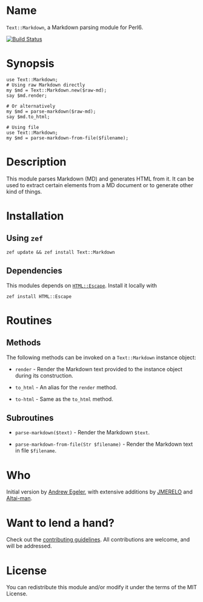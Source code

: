 Name
====

`Text::Markdown`, a Markdown parsing module for Perl6.

[![Build Status](https://travis-ci.org/retupmoca/p6-markdown.svg?branch=master)](https://travis-ci.org/retupmoca/p6-markdown)

Synopsis
========

    use Text::Markdown;
    # Using raw Markdown directly
    my $md = Text::Markdown.new($raw-md);
    say $md.render;

    # Or alternatively
    my $md = parse-markdown($raw-md);
    say $md.to_html;

    # Using file
    use Text::Markdown;
    my $md = parse-markdown-from-file($filename);

Description
===========

This module parses Markdown (MD) and generates HTML from it. It can be used to extract certain elements from a MD document or to generate other kind of things. 

Installation
============

Using `zef`
-----------

    zef update && zef install Text::Markdown

Dependencies
------------

This modules depends on [`HTML::Escape`](https://github.com/moznion/p6-HTML-Escape). Install it locally with 

    zef install HTML::Escape

Routines
========

Methods
-------

The following methods can be invoked on a `Text::Markdown` instance object:

  * `render` - Render the Markdown text provided to the instance object during its construction.

  * `to_html` - An alias for the `render` method.

  * `to-html` - Same as the `to_html` method.

Subroutines
-----------

  * `parse-markdown($text)` - Render the Markdown `$text`.

  * `parse-markdown-from-file(Str $filename)` - Render the Markdown text in file `$filename`.

Who
===

Initial version by [Andrew Egeler](https://github.com/retupmoca), with extensive additions by [JMERELO](https://github.com/JJ) and [Altai-man](https://github.com/Altai-man).

Want to lend a hand?
====================

Check out the [contributing guidelines](CONTRIBUTING.md). All contributions are welcome, and will be addressed.

License
=======

You can redistribute this module and/or modify it under the terms of the MIT License.

